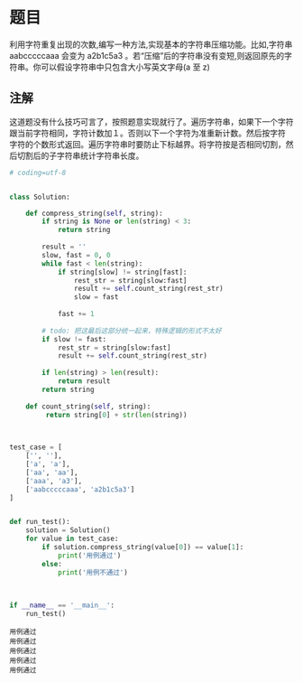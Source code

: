 # 题目
利用字符重复出现的次数,编写一种方法,实现基本的字符串压缩功能。比如,字符串 aabcccccaaa 会变为 a2b1c5a3 。若“压缩”后的字符串没有变短,则返回原先的字符串。你可以假设字符串中只包含大小写英文字母(a 至 z)


## 注解
这道题没有什么技巧可言了，按照题意实现就行了。遍历字符串，如果下一个字符跟当前字符相同，字符计数加１。否则以下一个字符为准重新计数。然后按字符 字符的个数形式返回。遍历字符串时要防止下标越界。将字符按是否相同切割，然后切割后的子字符串统计字符串长度。


```python
# coding=utf-8


class Solution:

    def compress_string(self, string):
        if string is None or len(string) < 3:
            return string
        
        result = ''
        slow, fast = 0, 0
        while fast < len(string):
            if string[slow] != string[fast]:
                rest_str = string[slow:fast]
                result += self.count_string(rest_str)
                slow = fast
                
            fast += 1
        
        # todo: 把这最后这部分统一起来，特殊逻辑的形式不太好
        if slow != fast:
            rest_str = string[slow:fast]
            result += self.count_string(rest_str)
            
        if len(string) > len(result):
            return result
        return string
    
    def count_string(self, string):
         return string[0] + str(len(string))
    


test_case = [
    ['', ''],
    ['a', 'a'],
    ['aa', 'aa'],
    ['aaa', 'a3'],
    ['aabcccccaaa', 'a2b1c5a3']
]


def run_test():
    solution = Solution()
    for value in test_case:
        if solution.compress_string(value[0]) == value[1]:
            print('用例通过')
        else:
            print('用例不通过')
    

            
if __name__ == '__main__':
    run_test()
```

    用例通过
    用例通过
    用例通过
    用例通过
    用例通过

